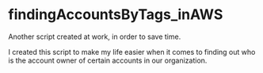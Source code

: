 # findingAccountsByTags_inAWS

Another script created at work, in order to save time.

I created this script to make my life easier when it comes to finding out who is the account owner of certain accounts in our organization. 
